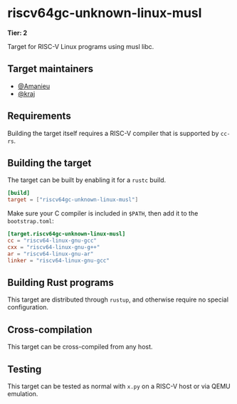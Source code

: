 # riscv64gc-unknown-linux-musl

**Tier: 2**

Target for RISC-V Linux programs using musl libc.

## Target maintainers

- [@Amanieu](https://github.com/Amanieu)
- [@kraj](https://github.com/kraj)

## Requirements

Building the target itself requires a RISC-V compiler that is supported by `cc-rs`.

## Building the target

The target can be built by enabling it for a `rustc` build.

```toml
[build]
target = ["riscv64gc-unknown-linux-musl"]
```

Make sure your C compiler is included in `$PATH`, then add it to the `bootstrap.toml`:

```toml
[target.riscv64gc-unknown-linux-musl]
cc = "riscv64-linux-gnu-gcc"
cxx = "riscv64-linux-gnu-g++"
ar = "riscv64-linux-gnu-ar"
linker = "riscv64-linux-gnu-gcc"
```

## Building Rust programs

This target are distributed through `rustup`, and otherwise require no
special configuration.

## Cross-compilation

This target can be cross-compiled from any host.

## Testing

This target can be tested as normal with `x.py` on a RISC-V host or via QEMU
emulation.
